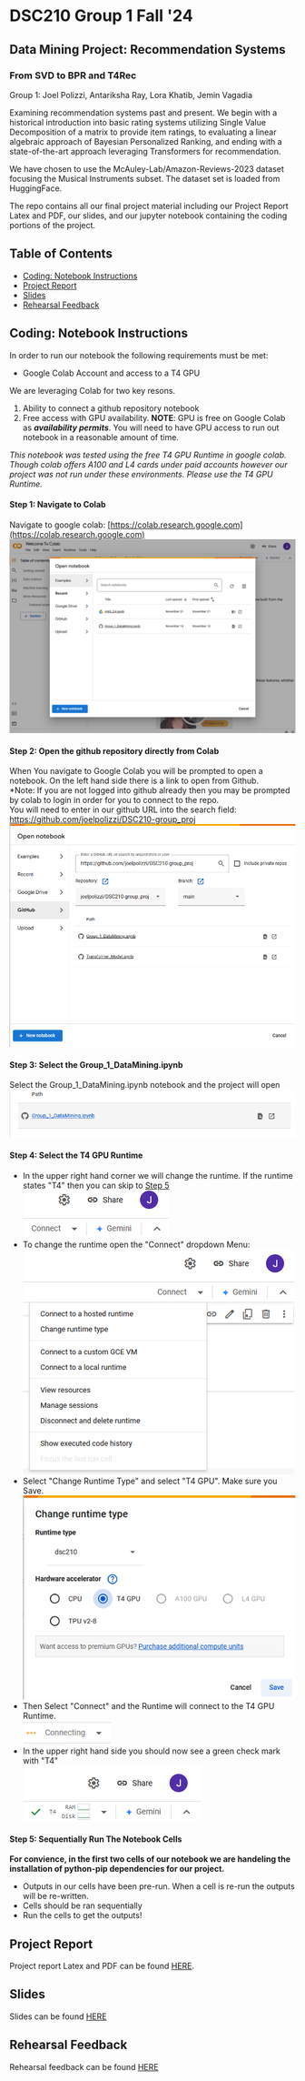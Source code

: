 # DSC210 Group 1 Fall '24
## Data Mining Project: Recommendation Systems
### From SVD to BPR and T4Rec 

Group 1:
Joel Polizzi, Antariksha Ray, Lora Khatib, Jemin Vagadia

Examining recommendation systems past and present. We begin with a historical introduction into basic rating systems utilizing Single Value Decomposition of a matrix to provide item ratings, to evaluating a linear algebraic approach of Bayesian Personalized Ranking, and ending with a state-of-the-art approach leveraging Transformers for recommendation. 

We have chosen to use the McAuley-Lab/Amazon-Reviews-2023 dataset focusing the Musical Instruments subset. The dataset set is loaded from HuggingFace.

The repo contains all our final project material including our Project Report Latex and PDF, our slides, and our jupyter notebook containing the coding portions of the project.

## Table of Contents
- [Coding: Notebook Instructions](#coding-notebook-instructions)
- [Project Report](#project-report)
- [Slides](#Slides)
- [Rehearsal Feedback](#rehearsal-feedback)

## Coding: Notebook Instructions
In order to run our notebook the following requirements must be met:
- Google Colab Account and access to a T4 GPU

We are leveraging Colab for two key resons. 
1) Ability to connect a github repository notebook
2) Free access with GPU availability. **NOTE**: GPU is free on Google Colab as ***availability permits***. You will need to have GPU access to run out notebook in a reasonable amount of time.

_This notebook was tested using the free T4 GPU Runtime in google colab. Though colab offers A100 and L4 cards under paid accounts however our project was not run under these environments. Please use the T4 GPU Runtime._

#### Step 1: Navigate to Colab
Navigate to google colab: [https://colab.research.google.com](https://colab.research.google.com)
![Open Colab](images/colab1.png)

#### Step 2: Open the github repository directly from Colab
When You navigate to Google Colab you will be prompted to open a notebook. On the left hand side there is a link to open from Github. <br>
*Note: If you are not logged into github already then you may be prompted by colab to login in order for you to connect to the repo.<br>
You will need to enter in our github URL into the search field: https://github.com/joelpolizzi/DSC210-group_proj
![Open Github](images/colab2.png)

#### Step 3: Select the Group_1_DataMining.ipynb
Select the Group_1_DataMining.ipynb notebook and the project will open
![Open datamine](images/colab3.png)

#### Step 4: Select the T4 GPU Runtime
- In the upper right hand corner we will change the runtime. If the runtime states "T4" then you can skip to [Step 5](#step-5-sequentially-run-the-notebook-cells) <br>
 ![current-runtime](images/colab5.png) <br>
- To change the runtime open the "Connect" dropdown Menu: <br>
 ![change-runtime](images/colab6.png) <br>
- Select "Change Runtime Type" and select "T4 GPU". Make sure you Save. <br>
![change-runtime2](images/colab8.png) <br>
- Then Select "Connect" and the Runtime will connect to the T4 GPU Runtime. <br>
![connect](images/colab9.png) <br>
- In the upper right hand side you should now see a green check mark with "T4" <br>
![connected](images/colab10.png) <br>

#### Step 5: Sequentially Run The Notebook Cells

**For convience, in the first two cells of our notebook we are handeling the installation of python-pip dependencies for our project.**
- Outputs in our cells have been pre-run. When a cell is re-run the outputs will be re-written.
- Cells should be ran sequentially
- Run the cells to get the outputs!


## Project Report
Project report Latex and PDF can be found [HERE](./DSC210_Project_Report).

## Slides
Slides can be found [HERE](./slides)

## Rehearsal Feedback
Rehearsal feedback can be found [HERE](./rehearsal)
